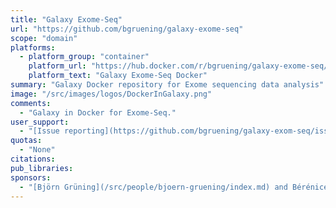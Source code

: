 ```yaml
---
title: "Galaxy Exome-Seq"
url: "https://github.com/bgruening/galaxy-exome-seq"
scope: "domain"
platforms:
  - platform_group: "container"
    platform_url: "https://hub.docker.com/r/bgruening/galaxy-exome-seq/"
    platform_text: "Galaxy Exome-Seq Docker"
summary: "Galaxy Docker repository for Exome sequencing data analysis"
image: "/src/images/logos/DockerInGalaxy.png"
comments:
  - "Galaxy in Docker for Exome-Seq."
user_support:
  - "[Issue reporting](https://github.com/bgruening/galaxy-exom-seq/issues)"
quotas:
  - "None"
citations:
pub_libraries:
sponsors:
  - "[Björn Grüning](/src/people/bjoern-gruening/index.md) and Bérénice Batut"
---
```

